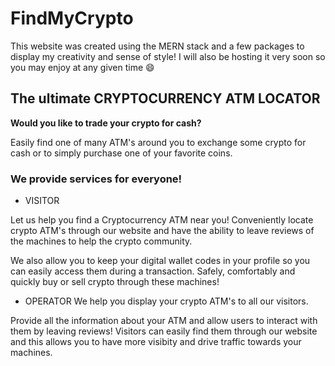 # FindMyCrypto

This website was created using the MERN stack and a few packages to display my creativity and sense of style! I will also be hosting it very soon so you may enjoy at any given time 😄

## The ultimate CRYPTOCURRENCY ATM LOCATOR

**Would you like to trade your crypto for cash?**

Easily find one of many ATM's around you to exchange some crypto for cash or to simply purchase one of your favorite coins.

### We provide services for everyone!

- VISITOR

Let us help you find a Cryptocurrency ATM near you!
Conveniently locate crypto ATM's through our website and have the ability to leave reviews of the machines to help the crypto community.

We also allow you to keep your digital wallet codes in your profile so you can easily access them during a transaction. Safely, comfortably and quickly buy or sell crypto through these machines!

- OPERATOR
We help you display your crypto ATM's to all our visitors.

Provide all the information about your ATM and allow users to interact with them by leaving reviews! Visitors can easily find them through our website and this allows you to have more visibity and drive traffic towards your machines.


